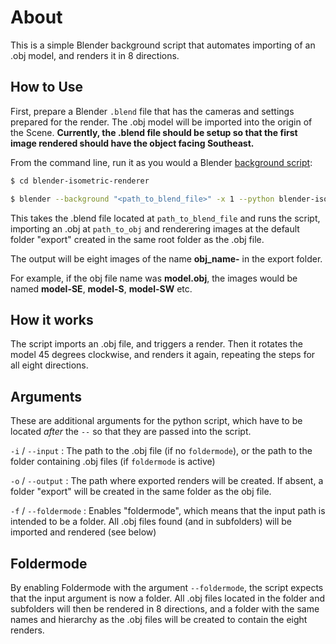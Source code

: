 # About

This is a simple Blender background script that automates importing of an .obj model, and renders it in 8 directions.

## How to Use

First, prepare a Blender `.blend` file that has the cameras and settings prepared for the render. The .obj model will be imported into the origin of the Scene.
**Currently, the .blend file should be setup so that the first image rendered should have the object facing Southeast.**

From the command line, run it as you would a Blender [background script](https://docs.blender.org/manual/en/dev/advanced/command_line/arguments.html):

```sh
$ cd blender-isometric-renderer

$ blender --background "<path_to_blend_file>" -x 1 --python blender-isometric-renderer.py -- -i "<path_to_obj>"
```

This takes the .blend file located at `path_to_blend_file` and runs the script, importing an .obj at `path_to_obj` and renderering images at the default folder "export" created in the same root folder as the .obj file.

The output will be eight images of the name **obj_name-<DIRECTION>** in the export folder.

For example, if the obj file name was **model.obj**, the images would be named **model-SE**, **model-S**, **model-SW** etc.

## How it works

The script imports an .obj file, and triggers a render. Then it rotates the model 45 degrees clockwise, and renders it again, repeating the steps for all eight directions.

## Arguments

These are additional arguments for the python script, which have to be located *after* the `--` so that they are passed into the script.

`-i` / `--input` : The path to the .obj file (if no `foldermode`), or the path to the folder containing .obj files (if `foldermode` is active)

`-o` / `--output` : The path where exported renders will be created. If absent, a folder "export" will be created in the same folder as the obj file.

`-f` / `--foldermode` : Enables "foldermode", which means that the input path is intended to be a folder. All .obj files found (and in subfolders) will be imported and rendered (see below)

## Foldermode

By enabling Foldermode with the argument `--foldermode`, the script expects that the input argument is now a folder. 
All .obj files located in the folder and subfolders will then be rendered in 8 directions, and a folder with the same names and hierarchy as the .obj files will be created to contain the eight renders.

